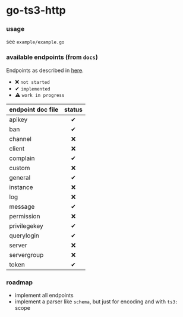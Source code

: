 # go-ts3-http

### usage
see `example/example.go`

### available endpoints (from `docs`)

Endpoints as described in [here](https://community.teamspeak.com/t/webquery-discussion-help-3-12-0-onwards/7184).

- ❌ `not started`
- ✔ `implemented`
- ⚠ `work in progress`

| endpoint doc file | status |
|:---|:---:|
| apikey | ✔ |
| ban | ✔ |
| channel | ❌ |
| client | ❌ |
| complain | ✔ |
| custom | ❌ |
| general | ✔ |
| instance | ❌ |
| log | ❌ |
| message | ✔ |
| permission | ❌ |
| privilegekey | ✔ |
| querylogin | ✔ |
| server | ❌ |
| servergroup | ❌ | 
| token | ✔ |

### roadmap

- implement all endpoints
- implement a parser like `schema`, but just for encoding and with `ts3:` scope
